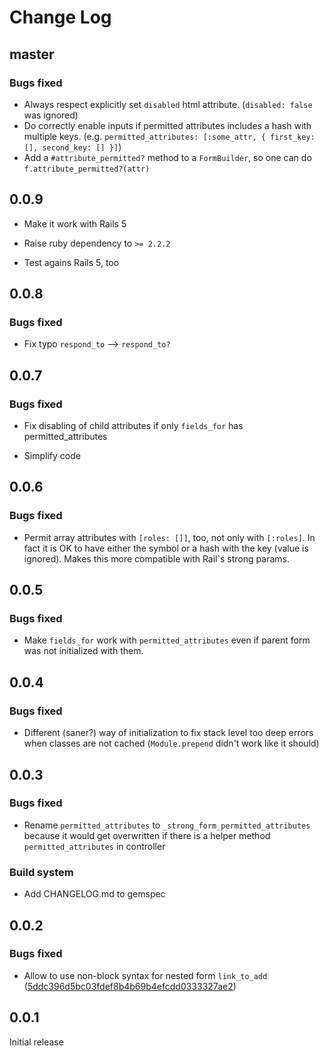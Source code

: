 # Change Log

## master

### Bugs fixed

* Always respect explicitly set `disabled` html attribute. (`disabled: false` was ignored)
* Do correctly enable inputs if permitted attributes includes a hash with multiple keys. (e.g. `permitted_attributes: [:some_attr, { first_key: [], second_key: [] }]`)
* Add a `#attribute_permitted?` method to a `FormBuilder`, so one can do `f.attribute_permitted?(attr)`

## 0.0.9

* Make it work with Rails 5

* Raise ruby dependency to `>= 2.2.2`

* Test agains Rails 5, too

## 0.0.8

### Bugs fixed

* Fix typo `respond_to` --> `respond_to?`

## 0.0.7

### Bugs fixed

* Fix disabling of child attributes if only `fields_for` has permitted_attributes

* Simplify code

## 0.0.6

### Bugs fixed

* Permit array attributes with `[roles: []]`, too, not only with `[:roles]`.
  In fact it is OK to have either the symbol or a hash with the key (value is
  ignored). Makes this more compatible with Rail`s strong params.

## 0.0.5

### Bugs fixed

* Make `fields_for` work with `permitted_attributes` even if parent form was not
  initialized with them.

## 0.0.4

### Bugs fixed

* Different (saner?) way of initialization to fix stack level too deep errors
  when classes are not cached (`Module.prepend` didn't work like it should)

## 0.0.3

### Bugs fixed

* Rename `permitted_attributes` to  `_strong_form_permitted_attributes` because
  it would get overwritten if there is a helper method `permitted_attributes` in
  controller

### Build system

* Add CHANGELOG.md to gemspec

## 0.0.2

### Bugs fixed

* Allow to use non-block syntax for nested form `link_to_add`
  ([5ddc396d5bc03fdef8b4b69b4efcdd0333327ae2](https://github.com/Stellenticket/strong_form/commit/5ddc396d5bc03fdef8b4b69b4efcdd0333327ae2))

## 0.0.1

Initial release
